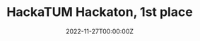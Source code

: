 ---
title: HackaTUM Hackaton, 1st place
summary: • Collected a dataset of 57 3D scans with a microwave detector; trained a ResNet-based model to recognize 3 types of recyclable waste with 73% accuracy
date: '2022-11-27T00:00:00Z'

# Optional external URL for project (replaces project detail page).
external_link: ''

image:
  focal_point: Smart

# url_code: 'https://github.com/AlekseiZhuravlev/MotionMixerConv/'
# url_pdf: 'https://drive.google.com/file/d/1uFtFNbG0R6z7cEVWbDfxI2-yMyg_wJ5K/view?usp=sharing'
# url_slides: ''
url_video: 'https://devpost.com/software/abiogenesis'

# Slides (optional).
#   Associate this project with Markdown slides.
#   Simply enter your slide deck's filename without extension.
#   E.g. `slides = "example-slides"` references `content/slides/example-slides.md`.
#   Otherwise, set `slides = ""`.
slides: ""
---